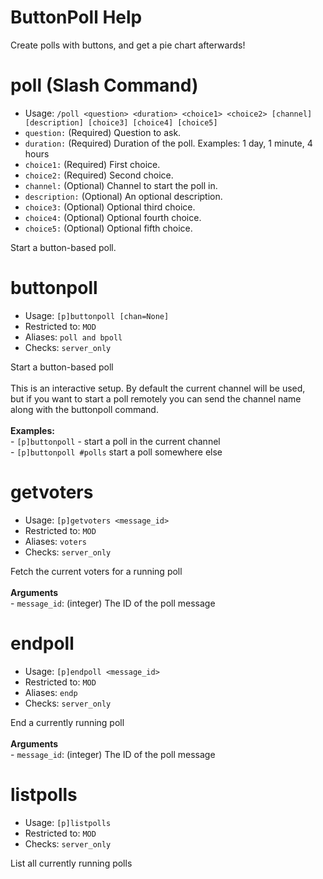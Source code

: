 # ButtonPoll Help

Create polls with buttons, and get a pie chart afterwards!

# poll (Slash Command)
 - Usage: `/poll <question> <duration> <choice1> <choice2> [channel] [description] [choice3] [choice4] [choice5] `
 - `question:` (Required) Question to ask.
 - `duration:` (Required) Duration of the poll. Examples: 1 day, 1 minute, 4 hours
 - `choice1:` (Required) First choice.
 - `choice2:` (Required) Second choice.
 - `channel:` (Optional) Channel to start the poll in.
 - `description:` (Optional) An optional description.
 - `choice3:` (Optional) Optional third choice.
 - `choice4:` (Optional) Optional fourth choice.
 - `choice5:` (Optional) Optional fifth choice.

Start a button-based poll.

# buttonpoll
 - Usage: `[p]buttonpoll [chan=None] `
 - Restricted to: `MOD`
 - Aliases: `poll and bpoll`
 - Checks: `server_only`

Start a button-based poll<br/><br/>This is an interactive setup. By default the current channel will be used,<br/>but if you want to start a poll remotely you can send the channel name<br/>along with the buttonpoll command.<br/><br/>**Examples:**<br/>- `[p]buttonpoll` - start a poll in the current channel<br/>- `[p]buttonpoll #polls` start a poll somewhere else

# getvoters
 - Usage: `[p]getvoters <message_id> `
 - Restricted to: `MOD`
 - Aliases: `voters`
 - Checks: `server_only`

Fetch the current voters for a running poll<br/><br/>**Arguments**<br/>- `message_id`: (integer) The ID of the poll message

# endpoll
 - Usage: `[p]endpoll <message_id> `
 - Restricted to: `MOD`
 - Aliases: `endp`
 - Checks: `server_only`

End a currently running poll<br/><br/>**Arguments**<br/>- `message_id`: (integer) The ID of the poll message

# listpolls
 - Usage: `[p]listpolls `
 - Restricted to: `MOD`
 - Checks: `server_only`

List all currently running polls

